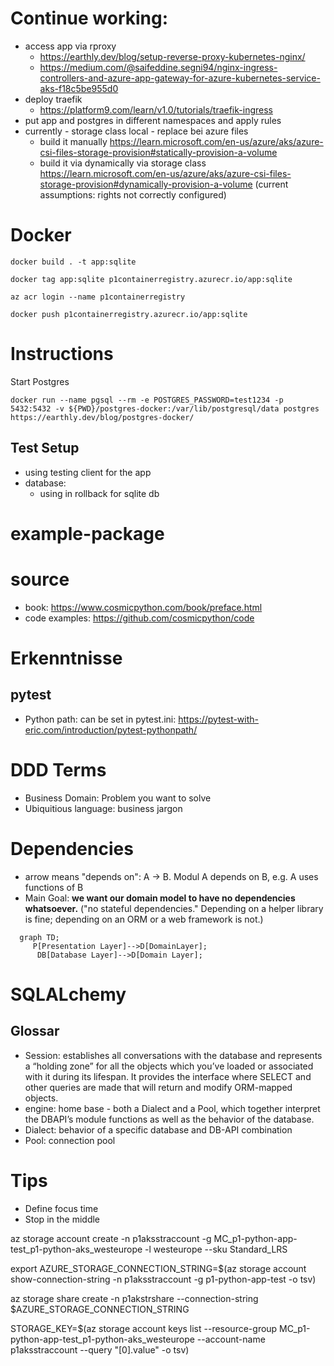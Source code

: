# Continue working:
- access app via rproxy
  - https://earthly.dev/blog/setup-reverse-proxy-kubernetes-nginx/
  - https://medium.com/@saifeddine.segni94/nginx-ingress-controllers-and-azure-app-gateway-for-azure-kubernetes-service-aks-f18c5be955d0
- deploy traefik
  - https://platform9.com/learn/v1.0/tutorials/traefik-ingress
- put app and postgres in different namespaces and apply rules
- currently - storage class local - replace bei azure files
  - build it manually  https://learn.microsoft.com/en-us/azure/aks/azure-csi-files-storage-provision#statically-provision-a-volume
  - build it via dynamically via storage class https://learn.microsoft.com/en-us/azure/aks/azure-csi-files-storage-provision#dynamically-provision-a-volume (current assumptions: rights not correctly configured)


# Docker 
```
docker build . -t app:sqlite

docker tag app:sqlite p1containerregistry.azurecr.io/app:sqlite

az acr login --name p1containerregistry

docker push p1containerregistry.azurecr.io/app:sqlite
```


# Instructions
Start Postgres 
``````
docker run --name pgsql --rm -e POSTGRES_PASSWORD=test1234 -p 5432:5432 -v ${PWD}/postgres-docker:/var/lib/postgresql/data postgres
https://earthly.dev/blog/postgres-docker/
``````


## Test Setup
- using testing client for the app
- database: 
  - using in rollback for sqlite db


# example-package

# source
- book: https://www.cosmicpython.com/book/preface.html
- code examples: https://github.com/cosmicpython/code

# Erkenntnisse

## pytest

- Python path: can be set in pytest.ini: https://pytest-with-eric.com/introduction/pytest-pythonpath/


# DDD Terms
- Business Domain: Problem you want to solve
- Ubiquitious language: business jargon

# Dependencies
- arrow means "depends on": A -> B. Modul A depends on B, e.g. A uses functions of B
- Main Goal: __we want our domain model to have no dependencies whatsoever.__ ("no stateful dependencies." Depending on a helper library is fine; depending on an ORM or a web framework is not.)

```mermaid
  graph TD;
     P[Presentation Layer]-->D[DomainLayer];
      DB[Database Layer]-->D[Domain Layer];
```

# SQLALchemy
## Glossar
- Session: establishes all conversations with the database and represents a “holding zone” for all the objects which you’ve loaded or associated with it during its lifespan. It provides the interface where SELECT and other queries are made that will return and modify ORM-mapped objects.
- engine: home base - both a Dialect and a Pool, which together interpret the DBAPI’s module functions as well as the behavior of the database.
- Dialect: behavior of a specific database and DB-API combination
- Pool: connection pool

# Tips
- Define focus time
- Stop in the middle


az storage account create -n p1aksstraccount -g MC_p1-python-app-test_p1-python-aks_westeurope -l westeurope --sku Standard_LRS


export AZURE_STORAGE_CONNECTION_STRING=$(az storage account show-connection-string -n p1aksstraccount -g p1-python-app-test -o tsv)

az storage share create -n p1akstrshare --connection-string $AZURE_STORAGE_CONNECTION_STRING

STORAGE_KEY=$(az storage account keys list --resource-group MC_p1-python-app-test_p1-python-aks_westeurope --account-name p1aksstraccount --query "[0].value" -o tsv)